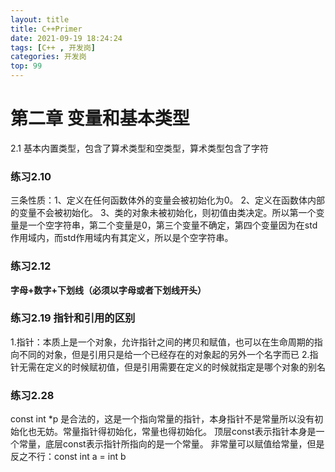 ```yaml
---
layout: title
title: C++Primer
date: 2021-09-19 18:24:24
tags: [C++ , 开发岗]
categories: 开发岗
top: 99
---
```

# 第二章 变量和基本类型
2.1 基本内置类型，包含了算术类型和空类型，算术类型包含了字符
### 练习2.10
三条性质：1、定义在任何函数体外的变量会被初始化为0。   2、定义在函数体内部的变量不会被初始化。 3、类的对象未被初始化，则初值由类决定。所以第一个变量是一个空字符串，第二个变量是0，第三个变量不确定，第四个变量因为在std作用域内，而std作用域内有其定义，所以是个空字符串。
### 练习2.12
**字母+数字+下划线（必须以字母或者下划线开头）**
<!--more-->
### 练习2.19 指针和引用的区别
1.指针：本质上是一个对象，允许指针之间的拷贝和赋值，也可以在生命周期的指向不同的对象，但是引用只是给一个已经存在的对象起的另外一个名字而已
2.指针无需在定义的时候赋初值，但是引用需要在定义的时候就指定是哪个对象的别名
### 练习2.28 
const int *p 是合法的，这是一个指向常量的指针，本身指针不是常量所以没有初始化也无妨。常量指针得初始化，常量也得初始化。
顶层const表示指针本身是一个常量，底层const表示指针所指向的是一个常量。
非常量可以赋值给常量，但是反之不行：const int a = int b 